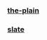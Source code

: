 ### [the-plain](https://github.com/heiswayi/the-plain)
### [slate](https://github.com/jasoncostello/slate)
